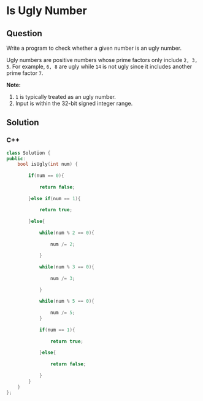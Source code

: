 # Is Ugly Number



## Question

Write a program to check whether a given number is an ugly number.

Ugly numbers are positive numbers whose prime factors only include `2, 3, 5`. For example, `6, 8` are ugly while `14` is not ugly since it includes another prime factor `7`.

**Note:**

1. `1` is typically treated as an ugly number.
2. Input is within the 32-bit signed integer range.





## Solution  



### C++

```c++
class Solution {
public:
    bool isUgly(int num) {
        
        if(num == 0){
            
            return false;
            
        }else if(num == 1){
            
            return true;
            
        }else{
            
            while(num % 2 == 0){
                
                num /= 2;
                
            }
            
            while(num % 3 == 0){
                
                num /= 3;
                
            }
            
            while(num % 5 == 0){
                
                num /= 5;
            }
            
            if(num == 1){
                
                return true;
                
            }else{
                
                return false;
                
            }
        }
    }
};
```

